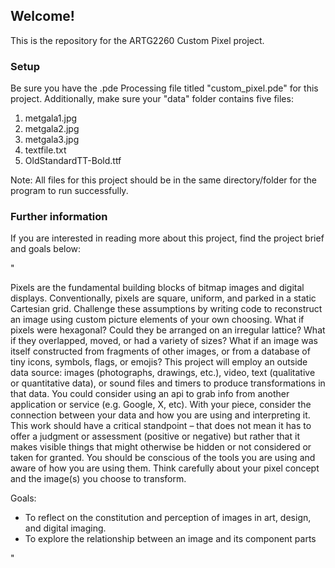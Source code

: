## Welcome!
This is the repository for the ARTG2260 Custom Pixel project.

### Setup
Be sure you have the .pde Processing file titled "custom_pixel.pde" for this project. Additionally, make sure your "data" folder contains five files:
1. metgala1.jpg
2. metgala2.jpg
3. metgala3.jpg
4. textfile.txt
5. OldStandardTT-Bold.ttf

Note: All files for this project should be in the same directory/folder for the program to run successfully.

### Further information
If you are interested in reading more about this project, find the project brief and goals below:

"

Pixels are the fundamental building blocks of bitmap images and digital displays. Conventionally, pixels are square, uniform, and parked in a static Cartesian grid. Challenge these assumptions by writing code to reconstruct an image using custom picture elements of your own choosing. What if pixels were hexagonal? Could they be arranged on an irregular lattice? What if they overlapped, moved, or had a variety of sizes? What if an image was itself constructed from fragments of other images, or from a database of tiny icons, symbols, flags, or emojis? 
This project will employ an outside data source: images (photographs, drawings, etc.), video, text (qualitative or quantitative data), or sound files and timers to produce transformations in that data. You could consider using an api to grab info from another application or service (e.g. Google, X, etc). With your piece, consider the connection between your data and how you are using and interpreting it. This work should have a critical standpoint – that does not mean it has to offer a judgment or assessment (positive or negative) but rather that it makes visible things that might otherwise be hidden or not considered or taken for granted.
You should be conscious of the tools you are using and aware of how you are using them. Think carefully about your pixel concept and the image(s) you choose to transform. 

Goals:
* To reflect on the constitution and perception of images in art, design, and digital imaging.
* To explore the relationship between an image and its component parts

"
